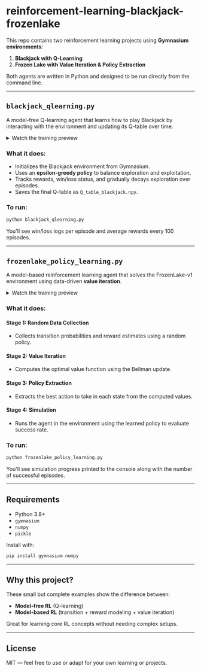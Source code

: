 # reinforcement-learning-blackjack-frozenlake

This repo contains two reinforcement learning projects using **Gymnasium environments**:

1. **Blackjack with Q-Learning**
2. **Frozen Lake with Value Iteration & Policy Extraction**

Both agents are written in Python and designed to be run directly from the command line.

---

## `blackjack_qlearning.py`

A model-free Q-learning agent that learns how to play Blackjack by interacting with the environment and updating its Q-table over time.

<details>
<summary>Watch the training preview</summary>

<video src="https://github.com/user-attachments/assets/935c5c68-911c-415a-9179-bc426f3d4e4b" controls autoplay muted loop style="max-width: 100%; height: auto;">
Your browser does not support the video tag.
</video>

</details>




### What it does:
- Initializes the Blackjack environment from Gymnasium.
- Uses an **epsilon-greedy policy** to balance exploration and exploitation.
- Tracks rewards, win/loss status, and gradually decays exploration over episodes.
- Saves the final Q-table as `Q_table_blackjack.npy`.

### To run:
```bash
python blackjack_qlearning.py
```

You'll see win/loss logs per episode and average rewards every 100 episodes.

---

## `frozenlake_policy_learning.py`

A model-based reinforcement learning agent that solves the FrozenLake-v1 environment using data-driven **value iteration**.

<details>
<summary>Watch the training preview</summary>

<video src="https://github.com/user-attachments/assets/dc292874-2588-49a4-ae57-3445d54c429c" controls autoplay muted loop style="max-width: 100%; height: auto;">
Your browser does not support the video tag.
</video>

</details>

### What it does:
#### Stage 1: Random Data Collection
- Collects transition probabilities and reward estimates using a random policy.

#### Stage 2: Value Iteration
- Computes the optimal value function using the Bellman update.

#### Stage 3: Policy Extraction
- Extracts the best action to take in each state from the computed values.

#### Stage 4: Simulation
- Runs the agent in the environment using the learned policy to evaluate success rate.

### To run:
```bash
python frozenlake_policy_learning.py
```

You'll see simulation progress printed to the console along with the number of successful episodes.

---

## Requirements

- Python 3.8+
- `gymnasium`
- `numpy`
- `pickle`

Install with:
```bash
pip install gymnasium numpy
```

---

## Why this project?

These small but complete examples show the difference between:
- **Model-free RL** (Q-learning)
- **Model-based RL** (transition + reward modeling + value iteration)

Great for learning core RL concepts without needing complex setups.

---

## License

MIT — feel free to use or adapt for your own learning or projects.
